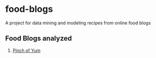 # food-blogs
A project for data mining and modeling recipes from online food blogs

## Food Blogs analyzed
1. [Pinch of Yum](http://pinchofyum.com/)

